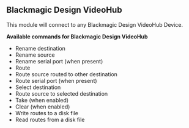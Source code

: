 ## Blackmagic Design VideoHub

This module will connect to any Blackmagic Design VideoHub Device.

**Available commands for Blackmagic Design VideoHub**

- Rename destination
- Rename source
- Rename serial port (when present)
- Route
- Route source routed to other destination
- Route serial port (when present)
- Select destination
- Route source to selected destination
- Take (when enabled)
- Clear (when enabled)
- Write routes to a disk file
- Read routes from a disk file
